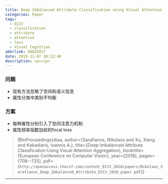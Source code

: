 ```yaml
---
title: Deep Imbalanced Attribute Classification using Visual Attention Aggregation
categories: Paper
tags:
  - ECCV
  - classification
  - attribute
  - attention
  - loss
  - Visual Cognition
abbrlink: 9083591f
date: 2019-11-07 10:12:40
description: <p></p>
---
```


### 问题

- 现有方法忽略了空间和语义信息
- 属性分类中类别不均衡

### 方案

- 每种属性分别引入了空间注意力机制
- 属性频率指数加权的focal loss

>@InProceedings{diaa,
>  author={Sarafianos, Nikolaos and Xu, Xiang and Kakadiaris, Ioannis A.},
>  title={Deep Imbalanced Attribute Classification Using Visual Attention Aggregation},
>  booktitle={European Conference on Computer Vision},
>  year={2018},
>  pages={708--725},
>  pdf={`http://openaccess.thecvf.com/content_ECCV_2018/papers/Nikolaos_Sarafianos_Deep_Imbalanced_Attribute_ECCV_2018_paper.pdf`}}

---

